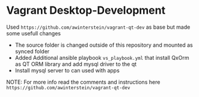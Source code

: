Vagrant Desktop-Development
==============================
Used `https://github.com/awinterstein/vagrant-qt-dev` as base but made some usefull changes

* The source folder is changed outside of this repository and mounted as synced folder
* Added Additional ansible playbook `vs_playbook.yml` that install QxOrm as QT ORM library and add mysql driver to the qt
* Install mysql server to can used with apps

NOTE: For more info read the comments and instructions here `https://github.com/awinterstein/vagrant-qt-dev`
